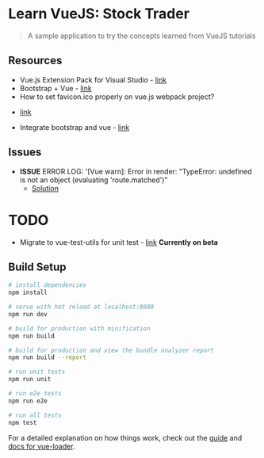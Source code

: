 # Learn VueJS: Stock Trader

> A sample application to try the concepts learned from  VueJS tutorials

## Resources

* Vue.js Extension Pack for Visual Studio - [link](https://marketplace.visualstudio.com/items?itemName=mubaidr.vuejs-extension-pack)
* Bootstrap + Vue - [link](https://bootstrap-vue.js.org/)
* How to set favicon.ico properly on vue.js webpack project?
 - [link](https://stackoverflow.com/questions/40190524/how-to-set-favicon-ico-properly-on-vue-js-webpack-project)
* Integrate bootstrap and vue - [link](https://github.com/bootstrap-vue/bootstrap-vue/issues/145)

## Issues
- **ISSUE** ERROR LOG: '[Vue warn]: Error in render: "TypeError: undefined is not an object (evaluating 'route.matched')"
    - [Solution](https://github.com/vuejs-templates/webpack/issues/709)

# TODO
- Migrate to vue-test-utils for unit test - [link](https://github.com/vuejs/vue-test-utils) **Currently on beta**

## Build Setup

``` bash
# install dependencies
npm install

# serve with hot reload at localhost:8080
npm run dev

# build for production with minification
npm run build

# build for production and view the bundle analyzer report
npm run build --report

# run unit tests
npm run unit

# run e2e tests
npm run e2e

# run all tests
npm test
```

For a detailed explanation on how things work, check out the [guide](http://vuejs-templates.github.io/webpack/) and [docs for vue-loader](http://vuejs.github.io/vue-loader).

